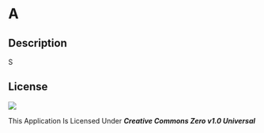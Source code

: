 # A

## Description

S

## License
  
![](https://img.shields.io/badge/License-Creative%20Commons%20Zero%20v1.0%20Universal-blue)
  
This Application Is Licensed Under ***Creative Commons Zero v1.0 Universal***
